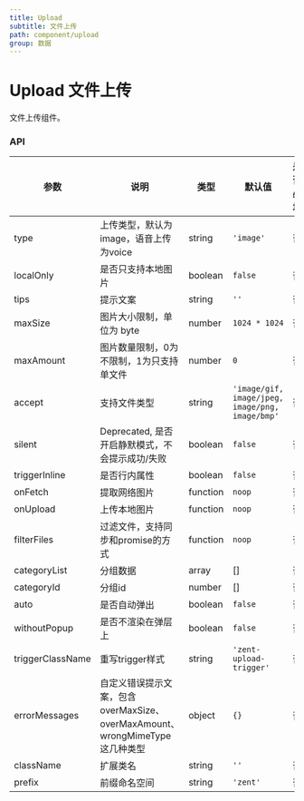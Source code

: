 ```yaml
---
title: Upload
subtitle: 文件上传
path: component/upload
group: 数据
---
```


# Upload 文件上传

文件上传组件。

### API

| 参数 | 说明 | 类型 | 默认值 | 是否必填 |
|------|------|------|--------|--------|
| type | 上传类型，默认为image，语音上传为voice | string | `'image'` | 否 |
| localOnly | 是否只支持本地图片 | boolean | `false` | 否 |
| tips | 提示文案 | string | `''` | 否 |
| maxSize | 图片大小限制，单位为 byte | number | `1024 * 1024` | 否 |
| maxAmount | 图片数量限制，0为不限制，1为只支持单文件 | number | `0` | 否 |
| accept | 支持文件类型 | string | `'image/gif, image/jpeg, image/png, image/bmp'` | 否 |
| silent | Deprecated, 是否开启静默模式，不会提示成功/失败 | boolean | `false` | 否 |
| triggerInline | 是否行内属性 | boolean | `false` | 否 |
| onFetch | 提取网络图片 | function | `noop` | 否 |
| onUpload | 上传本地图片 | function | `noop` | 否 |
| filterFiles | 过滤文件，支持同步和promise的方式 | function | `noop` | 否 |
| categoryList | 分组数据 | array | [] | 否 |
| categoryId | 分组id | number | [] | 否 |
| auto | 是否自动弹出 | boolean | `false` | 否 |
| withoutPopup | 是否不渲染在弹层上 | boolean | `false` | 否 |
| triggerClassName | 重写trigger样式 | string | `'zent-upload-trigger'` | 否 |
| errorMessages | 自定义错误提示文案，包含 overMaxSize、overMaxAmount、wrongMimeType 这几种类型 | object | `{}` | 否 |
| className | 扩展类名 | string | `''` | 否 |
| prefix | 前缀命名空间 | string | `'zent'` | 否 |
